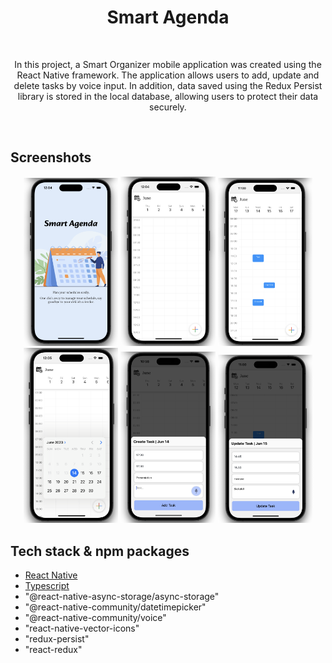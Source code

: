 <!-- # React Native: Smart Agenda

## About

#### In this project, a Smart Organizer mobile application was created using the React Native framework. The application allows users to add, update and delete tasks by voice input. In addition, data saved using the Redux Persist library is stored in the local database, allowing users to protect their data securely. -->

<h1 align="center">Smart Agenda</h1></br>
<p align="center">  
In this project, a Smart Organizer mobile application was created using the React Native framework. The application allows users to add, update and delete tasks by voice input. In addition, data saved using the Redux Persist library is stored in the local database, allowing users to protect their data securely.
</p>
</br>

## Screenshots

<!-- <p align="center"><img src="./src/assets/images/splash.png" width="400" /> </p>
<p align="center"><img src="./src/assets/home1.png" width="400"/>
<img src="./src/assets/home2.png" width="400"/> </p>
<p align="center"><img src="./src/assets/calendarr.png" width="400"/>
<img src="./src/assets/createTask.png" width="400"/> </p>
<p align="center"><img src="./src/assets/updateTask.png" width="400" /> </p> -->

<p align="center">
<img src="./src/assets/images/splash.png" width="30%"/>
<img src="./src/assets/images/home1.png" width="30%"/>
<img src="./src/assets/images/home2.png" width="30%"/>
<img src="./src/assets/images/calendarr.png" width="30%"/>
<img src="./src/assets/images/createTask.png" width="30%"/>
<img src="./src/assets/images/updateTask.png" width="30%"/>

</p>

## Tech stack & npm packages

- [React Native](https://reactnative.dev/)
- [Typescript](https://www.typescriptlang.org/)
- "@react-native-async-storage/async-storage"
- "@react-native-community/datetimepicker"
- "@react-native-community/voice"
- "react-native-vector-icons"
- "redux-persist"
- "react-redux"
